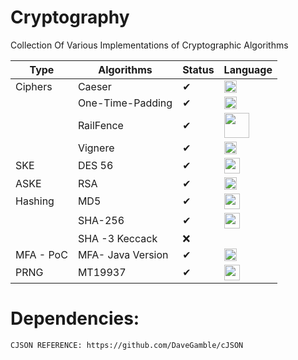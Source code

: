 # Cryptography
Collection Of Various Implementations of Cryptographic Algorithms




|Type  | Algorithms | Status  | Language
-------|------------|-------  |----------
Ciphers   |Caeser       |✔        |<img src="https://upload.wikimedia.org/wikipedia/commons/1/18/C_Programming_Language.svg" width="20" height="20">
&nbsp;    |One-Time-Padding       |✔|<img src="https://upload.wikimedia.org/wikipedia/commons/1/18/C_Programming_Language.svg" width="20" height="20">
&nbsp;	| RailFence |✔|<img src="https://cdn.iconscout.com/icon/free/png-512/free-python-1-226045.png?f=webp&w=256" width="40" height="40">
 &nbsp;	|Vignere   |✔|<img src="https://upload.wikimedia.org/wikipedia/commons/1/18/C_Programming_Language.svg" width="20" height="20">
 SKE    | DES 56  |✔|<img src="https://cdn.iconscout.com/icon/free/png-512/free-java-60-1174953.png?f=webp&w=256" width="25" height="25" >
 ASKE   | RSA     |✔|<img src="https://upload.wikimedia.org/wikipedia/commons/1/18/C_Programming_Language.svg" width="20" height="20">
 Hashing| MD5    |✔|<img src="https://cdn.iconscout.com/icon/free/png-512/free-java-60-1174953.png?f=webp&w=256" width="25" height="25" >
 &nbsp; |SHA-256 |✔|<img src="https://cdn.iconscout.com/icon/free/png-512/free-java-60-1174953.png?f=webp&w=256" width="25" height="25" >
 &nbsp; |SHA -3 Keccack|❌
 MFA - PoC | MFA- Java Version |✔|<img src="https://cdn.iconscout.com/icon/free/png-512/free-java-60-1174953.png?f=webp&w=256" width="20" height="20" >
PRNG | MT19937 | ✔|<img src="https://cdn.iconscout.com/icon/free/png-512/free-java-60-1174953.png?f=webp&w=256" width="25" height="25" >

# Dependencies:
	CJSON REFERENCE: https://github.com/DaveGamble/cJSON
	
